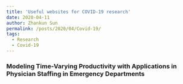 ```yaml
---
title: 'Useful websites for COVID-19 research'
date: 2020-04-11
author: Zhankun Sun
permalink: /posts/2020/04/Covid-19/
tags:
  - Research
  - Covid-19
---
```


### Modeling Time-Varying Productivity with Applications in Physician Staffing in Emergency Departments
